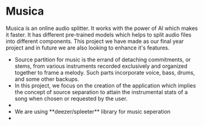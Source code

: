 # Musica

Musica is an online audio splitter. It works with the power of AI which makes it faster.
It has different pre-trained models which helps to split audio files into different components. 
This project we have made as our final year project and in future we are also looking to enhance it's features.

<ul>
  <li>Source partition for music is the errand of detaching commitments, or stems, from
various instruments recorded exclusively and organized together to frame a melody.
    Such parts incorporate voice, bass, drums, and some other backups.</li>
  <li>In this project, we
focus on the creation of the application which implies the concept of source separation
to attain the instrumental stats of a song when chosen or requested by the user.<li>
  <li>We are using **deezer/spleeter** library for music seperation<li>
  
 </ul>
